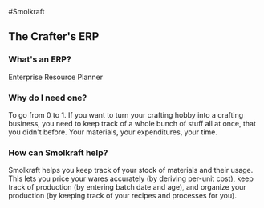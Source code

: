 #Smolkraft
## The Crafter's ERP
### What's an ERP?
Enterprise Resource Planner
### Why do I need one?
To go from 0 to 1. If you want to turn your crafting hobby into a crafting business, you need to keep track of a whole bunch of stuff all at once, that you didn't before. Your materials, your expenditures, your time.
### How can Smolkraft help?
Smolkraft helps you keep track of your stock of materials and their usage. This lets you price your wares accurately (by deriving per-unit cost), keep track of production (by entering batch date and age), and organize your production (by keeping track of your recipes and processes for you).